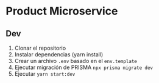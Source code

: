 # Product Microservice

## Dev

1. Clonar el repositorio
2. Instalar dependencias (yarn install)
3. Crear un archivo `.env` basado en el `env.template`
4. Ejecutar migración de PRISMA `npx prisma migrate dev`
5. Ejecutar `yarn start:dev`
